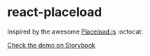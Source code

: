 # react-placeload

Inspired by the awesome [Placeload.js](https://github.com/victorvoid/placeload.js) :octocat:

[Check the demo on Storybook](https://xavcz.github.io/react-placeload/)
